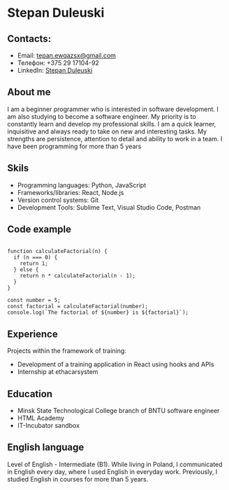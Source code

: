 
# Stepan Duleuski

## Contacts:
- Email: tepan.ewqazsx@gmail.com
- Телефон: +375 29 17104-92
- LinkedIn: [Stepan Duleuski](https://www.linkedin.com/in/stepan-dylevski-36ab232b9/)

## About me
I am a beginner programmer who is interested in software development. I am also studying to become a software engineer. My priority is to constantly learn and develop my professional skills. I am a quick learner, inquisitive and always ready to take on new and interesting tasks. My strengths are persistence, attention to detail and ability to work in a team. I have been programming for more than 5 years

## Skils
- Programming languages: Python, JavaScript
- Frameworks/libraries: React, Node.js
- Version control systems: Git
- Development Tools: Sublime Text, Visual Studio Code, Postman

## Code example
```

function calculateFactorial(n) {
  if (n === 0) {
    return 1;
  } else {
    return n * calculateFactorial(n - 1);
  }
}

const number = 5;
const factorial = calculateFactorial(number);
console.log(`The factorial of ${number} is ${factorial}`);
```

## Experience
Projects within the framework of training:
- Development of a training application in React using hooks and APIs
- Internship at ethacarsystem

## Education
- Minsk State Technological College branch of BNTU software engineer
- HTML Academy
- IT-Incubator sandbox

## English language
Level of English - Intermediate (B1). While living in Poland, I communicated in English every day, where I used English in everyday work. Previously, I studied English in courses for more than 5 years.